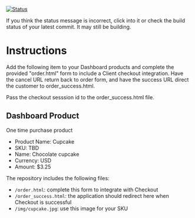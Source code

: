 [![Status](https://img.shields.io/badge/status-SUBMITTABLE%20COMMIT:%20b289f057392b646944fc20ff318f89feda95562d-brightgreen.svg)](https://github.com/andremcb/bakery_scaffold_AApE3fQi8zR0pcdo/commit/b289f057392b646944fc20ff318f89feda95562d)




























































If you think the status message is incorrect, click into it or check the build status of your latest commit. It may still be building.

# Instructions 

Add the following item to your Dashboard products and complete the provided "order.html" form to include a Client checkout integration. Have the cancel URL return back to order form, and have the success URL direct the customer to order_success.html. 

Pass the checkout sesssion id to the order_success.html file.

## Dashboard Product
One time purchase product
* Product Name: Cupcake
* SKU: TBD
* Name: Chocolate cupcake
* Currency: USD
* Amount: $3.25

The repository includes the following files:
* `/order.html`: complete this form to integrate with Checkout
* `/order_success.html`: the application should redirect here when Checkout is successful
* `/img/cupcake.jpg`: use this image for your SKU
